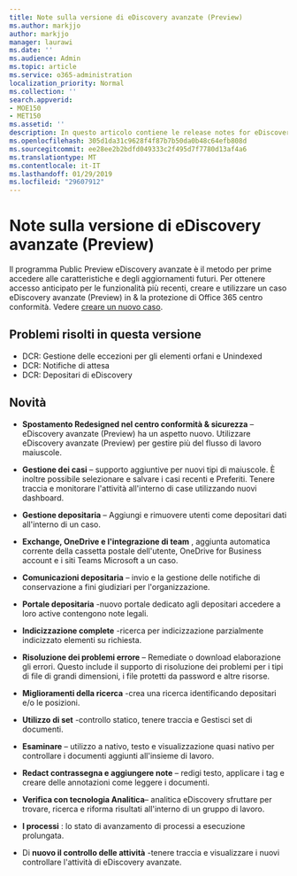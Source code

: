 ```yaml
---
title: Note sulla versione di eDiscovery avanzate (Preview)
ms.author: markjjo
author: markjjo
manager: laurawi
ms.date: ''
ms.audience: Admin
ms.topic: article
ms.service: o365-administration
localization_priority: Normal
ms.collection: ''
search.appverid:
- MOE150
- MET150
ms.assetid: ''
description: In questo articolo contiene le release notes for eDiscovery avanzate (Preview).
ms.openlocfilehash: 305d1da31c9628f4f87b7b50da0b48c64efb808d
ms.sourcegitcommit: ee28ee2b2bdfd049333c2f495d7f7780d13af4a6
ms.translationtype: MT
ms.contentlocale: it-IT
ms.lasthandoff: 01/29/2019
ms.locfileid: "29607912"
---
```

# <a name="release-notes-for-advanced-ediscovery-preview"></a>Note sulla versione di eDiscovery avanzate (Preview)

Il programma Public Preview eDiscovery avanzate è il metodo per prime accedere alle caratteristiche e degli aggiornamenti futuri. Per ottenere accesso anticipato per le funzionalità più recenti, creare e utilizzare un caso eDiscovery avanzate (Preview) in & la protezione di Office 365 centro conformità. Vedere [creare un nuovo caso](create-new-ediscovery-case.md).

## <a name="issues-fixed-in-this-release"></a>Problemi risolti in questa versione

- DCR: Gestione delle eccezioni per gli elementi orfani e Unindexed
- DCR: Notifiche di attesa
- DCR: Depositari di eDiscovery

## <a name="whats-new"></a>Novità

- **Spostamento Redesigned nel centro conformità & sicurezza** – eDiscovery avanzate (Preview) ha un aspetto nuovo. Utilizzare eDiscovery avanzate (Preview) per gestire più del flusso di lavoro maiuscole.

- **Gestione dei casi** – supporto aggiuntive per nuovi tipi di maiuscole. È inoltre possibile selezionare e salvare i casi recenti e Preferiti. Tenere traccia e monitorare l'attività all'interno di case utilizzando nuovi dashboard.

- **Gestione depositaria** – Aggiungi e rimuovere utenti come depositari dati all'interno di un caso.

- **Exchange, OneDrive e l'integrazione di team** , aggiunta automatica corrente della cassetta postale dell'utente, OneDrive for Business account e i siti Teams Microsoft a un caso. 

- **Comunicazioni depositaria** – invio e la gestione delle notifiche di conservazione a fini giudiziari per l'organizzazione.

- **Portale depositaria** -nuovo portale dedicato agli depositari accedere a loro active contengono note legali.

- **Indicizzazione complete** -ricerca per indicizzazione parzialmente indicizzato elementi su richiesta.

- **Risoluzione dei problemi errore** – Remediate o download elaborazione gli errori. Questo include il supporto di risoluzione dei problemi per i tipi di file di grandi dimensioni, i file protetti da password e altre risorse. 

- **Miglioramenti della ricerca** -crea una ricerca identificando depositari e/o le posizioni.

- **Utilizzo di set** -controllo statico, tenere traccia e Gestisci set di documenti.

- **Esaminare** – utilizzo a nativo, testo e visualizzazione quasi nativo per controllare i documenti aggiunti all'insieme di lavoro.

- **Redact contrassegna e aggiungere note** – redigi testo, applicare i tag e creare delle annotazioni come leggere i documenti.
  
- **Verifica con tecnologia Analitica**– analitica eDiscovery sfruttare per trovare, ricerca e riforma risultati all'interno di un gruppo di lavoro.

- **I processi** : lo stato di avanzamento di processi a esecuzione prolungata.

- Di **nuovo il controllo delle attività** -tenere traccia e visualizzare i nuovi controllare l'attività di eDiscovery avanzate.
